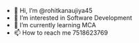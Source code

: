 - 👋 Hi, I’m @rohitkanaujiya45
- 👀 I’m interested in Software Development
- 🌱 I’m currently learning MCA
- 📫 How to reach me 7518623769

<!---
rohitkanaujiya45/rohitkanaujiya45 is a ✨ special ✨ repository because its `README.md` (this file) appears on your GitHub profile.
You can click the Preview link to take a look at your changes.
--->
